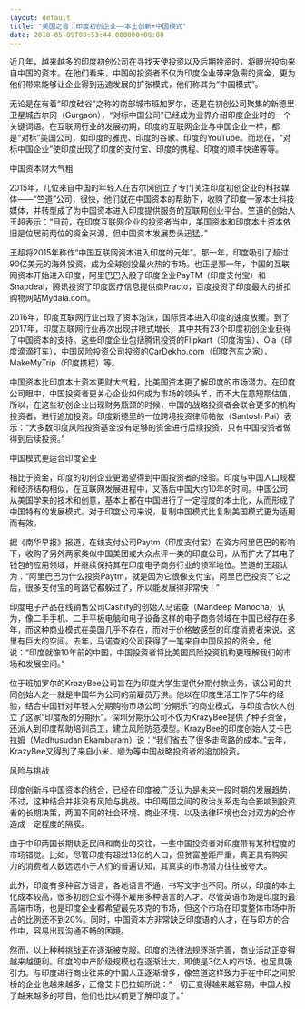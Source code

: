 ```yaml
---
layout: default
title: "美国之音：印度初创企业——本土创新+中国模式"
date: 2018-05-09T08:53:44.000000+08:00
---
```


近几年，越来越多的印度初创公司在寻找天使投资以及后期投资时，将眼光投向来自中国的资本。在他们看来，中国的投资者不仅为印度企业带来急需的资金，更为他们带来能够让企业得到迅速发展的扩张模式，他们称其为“中国模式”。

无论是在有着“印度硅谷”之称的南部城市班加罗尔，还是在初创公司聚集的新德里卫星城古尔冈（Gurgaon），“对标中国公司”已经成为业界介绍印度企业时的一个关键词语。在互联网行业的发展初期，印度的互联网企业与中国企业一样，都是“对标”美国公司，如印度的雅虎、印度的谷歌、印度的YouTube。而现在，“对标中国企业”使印度出现了印度的支付宝、印度的携程、印度的顺丰快递等等。

中国资本财大气粗

2015年，几位来自中国的年轻人在古尔冈创立了专门关注印度初创企业的科技媒体——“竺道”公司，很快，他们就在中国资本的帮助下，收购了印度一家本土科技媒体，并转型成了为中国资本进入印度提供服务的互联网创业平台。竺道的创始人王超表示：“目前，在印度互联网企业的投资者当中，美国资本和印度本土资本依旧是位居前两位的资金来源，但中国资本发展势头迅猛。”

王超将2015年称作“中国互联网资本进入印度的元年”。那一年，印度吸引了超过90亿美元的海外投资，成为全球创投最火热的市场。也正是那一年，中国的互联网资本开始进入印度，阿里巴巴入股了印度企业PayTM（印度支付宝）和Snapdeal，腾讯投资了印度医疗信息提供商Practo，百度投资了印度最大的折扣购物网站Mydala.com。

2016年，印度互联网行业出现了资本泡沫，国际资本进入印度的速度放缓。到了2017年，印度互联网行业再次出现井喷式增长，其中共有23个印度初创企业获得了中国资本的支持。这些印度企业包括腾讯投资的Flipkart（印度淘宝）、Ola（印度滴滴打车），中国风险投资公司投资的CarDekho.com（印度汽车之家）、MakeMyTrip（印度携程）等。

中国资本比印度本土资本更财大气粗，比美国资本更了解印度的市场潜力。在印度公司眼中，中国投资者更关心企业如何成为市场的领头羊，而不大在意短期估值，所以，在这些初创企业出现财务瓶颈的时候，中国的战略投资者会联合更多的机构投资者，进行追加投资。印度新德里的一位跨境投资律师帕依（Santosh Pai）表示：“大多数印度风险投资基金没有足够的资金进行后续投资，只有中国投资者做得到后续投资。”

中国模式更适合印度企业

相比于资金，印度的初创企业更渴望得到中国投资者的经验。印度与中国人口规模和经济结构相似，在互联网发展进程中，又落后中国大约10年的时间。中国公司从美国学来的技术和创意，基本上都在中国进行了一定程度的本土化，从而形成了中国特有的发展模式。对于印度公司来说，复制中国模式比复制美国模式更为适用而有效。

据《南华早报》报道，在线支付公司Paytm（印度支付宝）在资方阿里巴巴的影响下，收购了另外两家类似中国美团或大众点评一类的印度公司，从而扩大了其电子钱包的应用领域，并继续保持其在印度电子商务行业的领军地位。竺道的王超认为：“阿里巴巴为什么投资Paytm，就是因为它很像支付宝，阿里巴巴投资了它之后，很多支付宝的弯路它都躲过了，所以能发展得非常快！”

印度电子产品在线销售公司Cashify的创始人马诺查（Mandeep Manocha）认为，像二手手机、二手平板电脑和电子设备这样的电子商务领域在中国已经存在多年，而这种商业模式在美国几乎不存在，而对于价格敏感型的印度消费者来说，这里有巨大的空间。去年，马诺查的公司获得了一笔来自中国风投的资金，他说：“印度就像10年前的中国，中国投资者将比美国风险投资机构更理解我们的市场和发展空间。”

位于班加罗尔的KrazyBee公司旨在为印度大学生提供分期付款业务，该公司的共同创始人之一就是中国华为公司的前雇员万洪。他以在印度生活工作了5年的经验，结合中国针对年轻人分期购物市场公司“分期乐”的商业模式，与印度合伙人创立了这家“印度版的分期乐”。深圳分期乐公司不仅为KrazyBee提供了种子资金，还派人到印度帮助培训员工，建立风险防范模型。KrazyBee的印度创始人艾卡巴拉姆（Madhusudan Ekambaram）说：“我们省去了很多走弯路的成本。”去年，KrazyBee又得到了来自小米、顺为等中国战略投资者的追加投资。

风险与挑战

印度创新与中国资本的结合，已经在印度被广泛认为是未来一段时期的发展趋势，不过，这种结合并非没有风险与挑战。中印两国之间的政治关系走向会影响到投资者的长期决策，两国不同的社会环境、商业环境、以及法律环境也会对双方的合作造成一定程度的隔膜。

由于中印两国长期缺乏民间和商业的交往，一些中国投资者对印度带有某种程度的市场错觉。比如，尽管印度有超过13亿的人口，但贫富差距严重，真正具有购买力的消费者人数远远小于人们的普遍认知，其真实的市场潜力往往被夸大。

此外，印度有多种官方语言，各地语言不通，书写文字也不同。所以，印度的本土化成本较高，很多初创企业不得不雇用多种语言的人才。尽管英语市场是印度的最高端市场，也是印度企业都希望最先攻克的市场，但这个市场在印度整体市场中所占的比例还不到20%。同时，中国资本方非常缺乏印度语的人才，在与印方的合作中，容易出现沟通不畅的困境。

然而，以上种种挑战正在逐渐被克服。印度的法律法规逐渐完善，商业活动正变得越来越便利。印度的中产阶级规模也在逐渐壮大，即使是3亿人的市场，也足具吸引力。与印度进行商业往来的中国人正逐渐增多，像竺道这样致力于在中印之间架桥的企业也越来越多，正像艾卡巴拉姆所说：“一切正变得越来越容易，中国人投了越来越多的项目，他们也比以前更了解印度了。”

